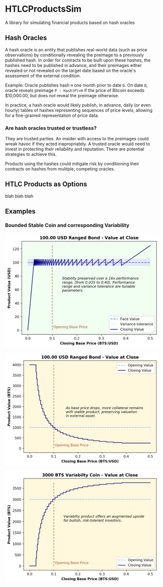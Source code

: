 # HTLCProductsSim
A library for simulating financial products based on hash oracles

## Hash Oracles
A hash oracle is an entity that publishes real-world data (such as price observations) by conditionally revealing the preimage to a previously published hash.  In order for contracts to be built upon these hashes, the hashes need to be published in advance, and their preimages either revealed or not revealed on the target date based on the oracle's assessment of the external condition.

Example:  Oracle publishes hash `H` one month prior to date `D`.  On date `D`, oracle reveals preimage `P : Hash(P)=H` if the price of Bitcoin exceeds $10,000.00, but does _not_ reveal the preimage otherwise.

In practice, a hash oracle would likely publish, in advance, daily (or even hourly) tables of hashes representing sequences of price levels, allowing for a fine-grained representation of price data.

### Are hash oracles trusted or trustless?

They are trusted parties.  An insider with access to the preimages could wreak havoc if they acted inapropriately.  A trusted oracle would need to invest in protecting their reliability and reputation.  There are potential strategies to achieve this.

Products using the hashes could mitigate risk by conditioning their contracts on hashes from mulitple, competing oracles.

## HTLC Products as Options

blah blah blah

## Examples

### Bounded Stable Coin and corresponding Variability

![fig1](doc/BSC_Stability_USD.png)

![fig2](doc/BSC_Stability_BTS.png)

![fig3](doc/BSC_Variability_BTS.png)
